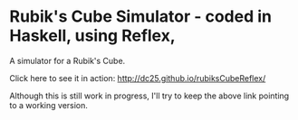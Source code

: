 # Rubik's Cube Simulator - coded in Haskell, using Reflex, 

A simulator for a Rubik's Cube.


Click here to see it in action:  http://dc25.github.io/rubiksCubeReflex/


Although this is still work in progress, I'll try to keep the above link pointing to a working version.

